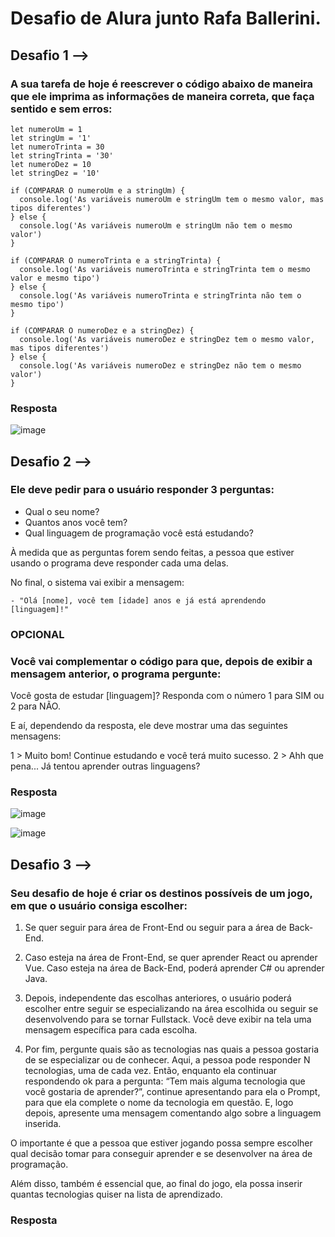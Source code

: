 # Desafio de Alura junto Rafa Ballerini.

## Desafio 1 -->

### A sua tarefa de hoje é reescrever o código abaixo de maneira que ele imprima as informações de maneira correta, que faça sentido e sem erros:
  ```
  let numeroUm = 1
  let stringUm = '1'
  let numeroTrinta = 30
  let stringTrinta = '30'
  let numeroDez = 10
  let stringDez = '10'
  
  if (COMPARAR O numeroUm e a stringUm) {
    console.log('As variáveis numeroUm e stringUm tem o mesmo valor, mas tipos diferentes')
  } else {
    console.log('As variáveis numeroUm e stringUm não tem o mesmo valor')
  }
  
  if (COMPARAR O numeroTrinta e a stringTrinta) {
    console.log('As variáveis numeroTrinta e stringTrinta tem o mesmo valor e mesmo tipo')
  } else {
    console.log('As variáveis numeroTrinta e stringTrinta não tem o mesmo tipo')
  }
  
  if (COMPARAR O numeroDez e a stringDez) {
    console.log('As variáveis numeroDez e stringDez tem o mesmo valor, mas tipos diferentes')
  } else {
    console.log('As variáveis numeroDez e stringDez não tem o mesmo valor')
  }
```
### Resposta

![image](https://github.com/pedrovtof/7-Days-of-Code/assets/89746470/4974b219-2697-4a92-9bb2-b681b87da8e0)


## Desafio 2 -->

### Ele deve pedir para o usuário responder 3 perguntas:

- Qual o seu nome?
- Quantos anos você tem?
- Qual linguagem de programação você está estudando?

À medida que as perguntas forem sendo feitas, a pessoa que estiver usando o programa deve responder cada uma delas.

No final, o sistema vai exibir a mensagem:
  ```
 - "Olá [nome], você tem [idade] anos e já está aprendendo [linguagem]!"
  ```

### OPCIONAL

### Você vai complementar o código para que, depois de exibir a mensagem anterior, o programa pergunte:

Você gosta de estudar [linguagem]? Responda com o número 1 para SIM ou 2 para NÃO.

E aí, dependendo da resposta, ele deve mostrar uma das seguintes mensagens:

1 > Muito bom! Continue estudando e você terá muito sucesso.
2 > Ahh que pena... Já tentou aprender outras linguagens?

### Resposta

![image](https://github.com/pedrovtof/7-Days-of-Code/assets/89746470/17b617a2-2846-48d3-847e-5af7ccf46d2a)



![image](https://github.com/pedrovtof/7-Days-of-Code/assets/89746470/384819ad-64a4-4224-b7d6-b30b4577f9d6)


## Desafio 3 -->

### Seu desafio de hoje é criar os destinos possíveis de um jogo, em que o usuário consiga escolher:

1. Se quer seguir para área de Front-End ou seguir para a área de Back-End.

2. Caso esteja na área de Front-End, se quer aprender React ou aprender Vue. Caso esteja na área de Back-End, poderá aprender C# ou aprender Java.

3. Depois, independente das escolhas anteriores, o usuário poderá escolher entre seguir se especializando na área escolhida ou seguir se desenvolvendo para se tornar Fullstack. Você deve exibir na tela uma mensagem específica para cada escolha.

4. Por fim, pergunte quais são as tecnologias nas quais a pessoa gostaria de se especializar ou de conhecer. Aqui, a pessoa pode responder N tecnologias, uma de cada vez. Então, enquanto ela continuar respondendo ok para a pergunta: “Tem mais alguma tecnologia que você gostaria de aprender?”, continue apresentando para ela o Prompt, para que ela complete o nome da tecnologia em questão. E, logo depois, apresente uma mensagem comentando algo sobre a linguagem inserida.

O importante é que a pessoa que estiver jogando possa sempre escolher qual decisão tomar para conseguir aprender e se desenvolver na área de programação.

Além disso, também é essencial que, ao final do jogo, ela possa inserir quantas tecnologias quiser na lista de aprendizado.

### Resposta


